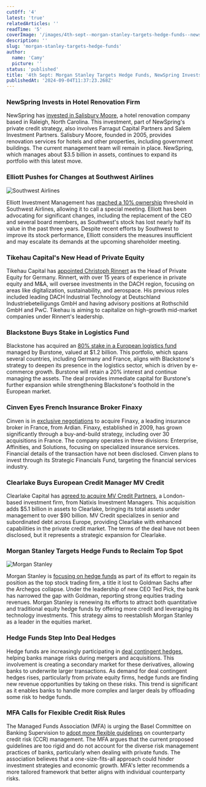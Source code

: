 ```yaml
---
cutOff: '4'
latest: 'true'
relatedArticles: ''
readTime: '5'
coverImage: '/images/4th-sept--morgan-stanley-targets-hedge-funds--newspring-invests-in-hotels-b--1--MzNT.webp'
description: ''
slug: 'morgan-stanley-targets-hedge-funds'
author:
  name: 'Camy'
  picture: ''
status: 'published'
title: '4th Sept: Morgan Stanley Targets Hedge Funds, NewSpring Invests in Hotels'
publishedAt: '2024-09-04T11:37:23.268Z'
---
```


### NewSpring Invests in Hotel Renovation Firm

NewSpring has [invested in Salisbury Moore](https://newspringcapital.com/news/2024/newspring-progress-equity-partners-farragut-capi%5B%E2%80%A6%5Dpartners-invest-in-hotel-renovation-leader-salisbury-moore), a hotel renovation company based in Raleigh, North Carolina. This investment, part of NewSpring's private credit strategy, also involves Farragut Capital Partners and Salem Investment Partners. Salisbury Moore, founded in 2005, provides renovation services for hotels and other properties, including government buildings. The current management team will remain in place. NewSpring, which manages about $3.5 billion in assets, continues to expand its portfolio with this latest move.

### Elliott Pushes for Changes at Southwest Airlines

![Southwest Airlines](/images/4th-sept--morgan-stanley-targets-hedge-funds--newspring-invests-in-hotels-a--1--UyOT.webp)

Elliott Investment Management has [reached a 10% ownership](https://www.hedgeweek.com/elliott-has-power-to-call-southwest-airlines-special-meeting-after-reaching-10-stock-threshold/) threshold in Southwest Airlines, allowing it to call a special meeting. Elliott has been advocating for significant changes, including the replacement of the CEO and several board members, as Southwest's stock has lost nearly half its value in the past three years. Despite recent efforts by Southwest to improve its stock performance, Elliott considers the measures insufficient and may escalate its demands at the upcoming shareholder meeting.

### Tikehau Capital's New Head of Private Equity

Tikehau Capital has [appointed Christoph Rinnert](https://www.tikehaucapital.com/~/media/Files/T/Tikehau-Capital-V2/documents/media/en/pr-%5B%E2%80%A6%5Ds-christoph-rinnert-as-head-of-private-equity-germany.pdf) as the Head of Private Equity for Germany. Rinnert, with over 15 years of experience in private equity and M&A, will oversee investments in the DACH region, focusing on areas like digitalization, sustainability, and aerospace. His previous roles included leading DACH Industrial Technology at Deutschland Industriebeteiligungs GmbH and having advisory positions at Rothschild GmbH and PwC. Tikehau is aiming to capitalize on high-growth mid-market companies under Rinnert's leadership.

### Blackstone Buys Stake in Logistics Fund

Blackstone has acquired an [80% stake in a European logistics fund ](https://www.privateequitywire.co.uk/blackstone-acquires-majority-stake-in-1-2bn-european-logistics-fund/)managed by Burstone, valued at $1.2 billion. This portfolio, which spans several countries, including Germany and France, aligns with Blackstone's strategy to deepen its presence in the logistics sector, which is driven by e-commerce growth. Burstone will retain a 20% interest and continue managing the assets. The deal provides immediate capital for Burstone's further expansion while strengthening Blackstone's foothold in the European market.

### Cinven Eyes French Insurance Broker Finaxy

Cinven is in [exclusive negotiations](https://www.privateequitywire.co.uk/cinven-in-exclusive-negotiations-with-ardian-over-finaxy-group-acquisition/) to acquire Finaxy, a leading insurance broker in France, from Ardian. Finaxy, established in 2009, has grown significantly through a buy-and-build strategy, including over 30 acquisitions in France. The company operates in three divisions: Enterprise, Affinities, and Solutions, focusing on specialized insurance services. Financial details of the transaction have not been disclosed. Cinven plans to invest through its Strategic Financials Fund, targeting the financial services industry.

### Clearlake Buys European Credit Manager MV Credit

Clearlake Capital has [agreed to acquire MV Credit Partners](https://www.bnnbloomberg.ca/business/company-news/2024/09/03/clearlake-agrees-to-buy-private-credit-manager-mv-from-natixis/), a London-based investment firm, from Natixis Investment Managers. This acquisition adds $5.1 billion in assets to Clearlake, bringing its total assets under management to over $90 billion. MV Credit specializes in senior and subordinated debt across Europe, providing Clearlake with enhanced capabilities in the private credit market. The terms of the deal have not been disclosed, but it represents a strategic expansion for Clearlake.

### Morgan Stanley Targets Hedge Funds to Reclaim Top Spot

![Morgan Stanley](/images/4th-sept--morgan-stanley-targets-hedge-funds--newspring-invests-in-hotels-b--1--YxNj.webp)

Morgan Stanley is [focusing on hedge funds](https://www.hedgeweek.com/morgan-stanley-targets-hedge-funds-in-bid-to-reclaim-stock-trading-top-spot/#:~:text=Morgan%20Stanley%20is%20targeting%20hedge,report%20by%20the%20Financial%20Times.) as part of its effort to regain its position as the top stock trading firm, a title it lost to Goldman Sachs after the Archegos collapse. Under the leadership of new CEO Ted Pick, the bank has narrowed the gap with Goldman, reporting strong equities trading revenues. Morgan Stanley is renewing its efforts to attract both quantitative and traditional equity hedge funds by offering more credit and leveraging its technology investments. This strategy aims to reestablish Morgan Stanley as a leader in the equities market.

### Hedge Funds Step Into Deal Hedges

Hedge funds are increasingly participating in [deal contingent hedges](https://www.hedgeweek.com/hedge-funds-fuel-secondary-market-for-deal-contingent-hedges/#:~:text=Hedge%20funds%20are%20increasingly%20stepping,to%20a%20report%20by%20IFR.), helping banks manage risks during mergers and acquisitions. This involvement is creating a secondary market for these derivatives, allowing banks to underwrite larger transactions. As demand for deal contingent hedges rises, particularly from private equity firms, hedge funds are finding new revenue opportunities by taking on these risks. This trend is significant as it enables banks to handle more complex and larger deals by offloading some risk to hedge funds.

### MFA Calls for Flexible Credit Risk Rules

The Managed Funds Association (MFA) is urging the Basel Committee on Banking Supervision to [adopt more flexible guidelines](https://www.hedgeweek.com/mfa-encourages-bcbs-to-adopt-flexible-frisk-based-ccr-management-guidelines/) on counterparty credit risk (CCR) management. The MFA argues that the current proposed guidelines are too rigid and do not account for the diverse risk management practices of banks, particularly when dealing with private funds. The association believes that a one-size-fits-all approach could hinder investment strategies and economic growth. MFA's letter recommends a more tailored framework that better aligns with individual counterparty risks.